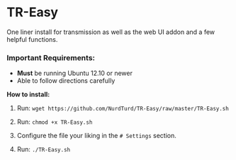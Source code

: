 # TR-Easy
One liner install for transmission as well as the web UI addon and a few helpful functions.

### Important Requirements:
- **Must** be running Ubuntu 12.10 or newer
- Able to follow directions carefully

**How to install:**

1. Run: `wget https://github.com/NurdTurd/TR-Easy/raw/master/TR-Easy.sh`

2. Run: `chmod +x TR-Easy.sh`

3. Configure the file your liking in the `# Settings` section.

4. Run: `./TR-Easy.sh`
